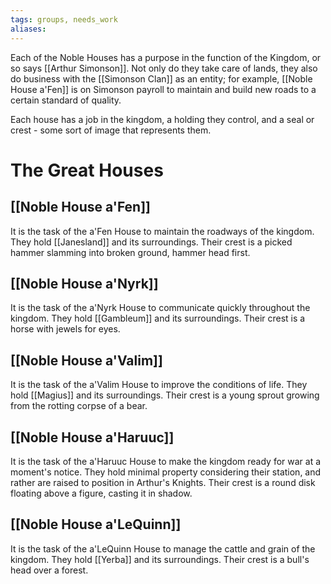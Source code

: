 ```yaml
---
tags: groups, needs_work
aliases:
---
```


Each of the Noble Houses has a purpose in the function of the Kingdom, or so says [[Arthur Simonson]]. Not only do they take care of lands, they also do business with the [[Simonson Clan]] as an entity; for example, [[Noble House a'Fen]] is on Simonson payroll to maintain and build new roads to a certain standard of quality. 

Each house has a job in the kingdom, a holding they control, and a seal or crest - some sort of image that represents them.
# The Great Houses
## [[Noble House a'Fen]]
It is the task of the a'Fen House to maintain the roadways of the kingdom. They hold [[Janesland]] and its surroundings. Their crest is a picked hammer slamming into broken ground, hammer head first.

## [[Noble House a'Nyrk]]
It is the task of the a'Nyrk House to communicate quickly throughout the kingdom. They hold [[Gambleum]] and its surroundings. Their crest is a horse with jewels for eyes.

## [[Noble House a'Valim]]
It is the task of the a'Valim House to improve the conditions of life. They hold [[Magius]] and its surroundings. Their crest is a young sprout growing from the rotting corpse of a bear.

## [[Noble House a'Haruuc]]
It is the task of the a'Haruuc House to make the kingdom ready for war at a moment's notice. They hold minimal property considering their station, and rather are raised to position in Arthur's Knights. Their crest is a round disk floating above a figure, casting it in shadow.

## [[Noble House a'LeQuinn]]
It is the task of the a'LeQuinn House to manage the cattle and grain of the kingdom. They hold [[Yerba]] and its surroundings. Their crest is a bull's head over a forest.